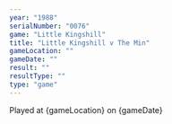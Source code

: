 ```yaml
---
year: "1988"
serialNumber: "0076" 
game: "Little Kingshill"
title: "Little Kingshill v The Min"
gameLocation: ""
gameDate: ""
result: ""
resultType: ""
type: "game"
---
```


Played at {gameLocation} on {gameDate} 